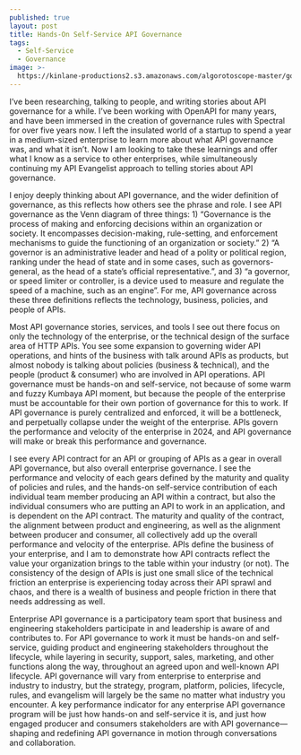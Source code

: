 ```yaml
---
published: true
layout: post
title: Hands-On Self-Service API Governance
tags:
  - Self-Service
  - Governance
image: >-
  https://kinlane-productions2.s3.amazonaws.com/algorotoscope-master/good-year-home-merchandise-alan-turing-side.jpg
---
```

I’ve been researching, talking to people, and writing stories about API governance for a while. I’ve been working with OpenAPI for many years, and have been immersed in the creation of governance rules with Spectral for over five years now. I left the insulated world of a startup to spend a year in a medium-sized enterprise to learn more about what API governance was, and what it isn’t. Now I am looking to take these learnings and offer what I know as a service to other enterprises, while simultaneously continuing my API Evangelist approach to telling stories about API governance.

I enjoy deeply thinking about API governance, and the wider definition of governance, as this reflects how others see the phrase and role. I see API governance as the Venn diagram of three things: 1) “Governance is the process of making and enforcing decisions within an organization or society. It encompasses decision-making, rule-setting, and enforcement mechanisms to guide the functioning of an organization or society.” 2) “A governor is an administrative leader and head of a polity or political region, ranking under the head of state and in some cases, such as governors-general, as the head of a state’s official representative.”, and 3) “a governor, or speed limiter or controller, is a device used to measure and regulate the speed of a machine, such as an engine”. For me, API governance across these three definitions reflects the technology, business, policies, and people of APIs. 

Most API governance stories, services, and tools I see out there focus on only the technology of the enterprise, or the technical design of the surface area of HTTP APIs. You see some expansion to governing wider API operations, and hints of the business with talk around APIs as products, but almost nobody is talking about policies (business & technical), and the people (product & consumer) who are involved in API operations. API governance must be hands-on and self-service, not because of some warm and fuzzy Kumbaya API moment, but because the people of the enterprise must be accountable for their own portion of governance for this to work. If API governance is purely centralized and enforced, it will be a bottleneck, and perpetually collapse under the weight of the enterprise. APIs govern the performance and velocity of the enterprise in 2024, and API governance will make or break this performance and governance.

I see every API contract for an API or grouping of APIs as a gear in overall API governance, but also overall enterprise governance. I see the performance and velocity of each gears defined by the maturity and quality of policies and rules, and the hands-on self-service contribution of each individual team member producing an API within a contract, but also the individual consumers who are putting an API to work in an application, and is dependent on the API contract. The maturity and quality of the contract, the alignment between product and engineering, as well as the alignment between producer and consumer, all collectively add up the overall performance and velocity of the enterprise. APIs define the business of your enterprise, and I am to demonstrate how API contracts reflect the value your organization brings to the table within your industry (or not). The consistency of the design of APIs is just one small slice of the technical friction an enterprise is experiencing today across their API sprawl and chaos, and there is a wealth of business and people friction in there that needs addressing as well.

Enterprise API governance is a participatory team sport that business and engineering stakeholders participate in and leadership is aware of and contributes to. For API governance to work it must be hands-on and self-service, guiding product and engineering stakeholders throughout the lifecycle, while layering in security, support, sales, marketing, and other functions along the way, throughout an agreed upon and well-known API lifecycle. API governance will vary from enterprise to enterprise and industry to industry, but the strategy, program, platform, policies, lifecycle, rules, and evangelism will largely be the same no matter what industry you encounter. A key performance indicator for any enterprise API governance program will be just how hands-on and self-service it is, and just how engaged producer and consumers stakeholders are with API governance—shaping and redefining API governance in motion through conversations and collaboration.